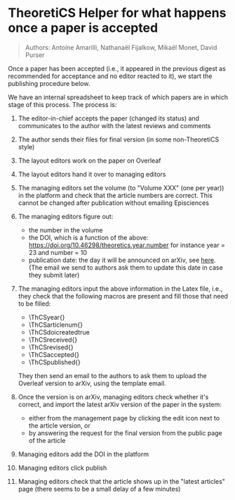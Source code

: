 # TheoretiCS Helper for what happens once a paper is accepted

> Authors: Antoine Amarilli, Nathanaël Fijalkow, Mikaël Monet, David Purser

Once a paper has been accepted (i.e., it appeared in the previous digest as
recommended for acceptance and no editor reacted to it), we start the
publishing procedure below.

We have an internal spreadsheet to keep track of which papers are in which
stage of this process. The process is:

1. The editor-in-chief accepts the paper (changed its status) and communicates
   to the author with the latest reviews and comments

2. The author sends their files for final version (in some non-TheoretiCS
   style)

3. The layout editors work on the paper on Overleaf

4. The layout editors hand it over to managing editors

6. The managing editors set the volume (to "Volume XXX" (one per year)) in the
   platform and check that the article numbers are correct. This cannot be
   changed after publication without emailing Episciences

6. The managing editors figure out:
    * the number in the volume
    * the DOI, which is a function of the above: 
      https://doi.org/10.46298/theoretics.year.number
      for instance year = 23 and number = 10
    * publication date: the day it will be announced on arXiv, see
      [here](https://info.arxiv.org/help/availability.html). (The email we send
      to authors ask them to update this date in case they submit later)

7. The managing editors input the above information in the Latex file, i.e.,
   they check that the following macros are present and fill those that need to
   be filled: 
    * \ThCSyear{}
    * \ThCSarticlenum{}
    * \ThCSdoicreatedtrue
    * \ThCSreceived{}
    * \ThCSrevised{}
    * \ThCSaccepted{}
    * \ThCSpublished{}

   They then send an email to the authors to ask them to upload the Overleaf
   version to arXiv, using the template email.

8. Once the version is on arXiv, managing editors check whether it's correct,
   and import the latest arXiv version of the paper in the system:
    * either from the management page by clicking the edit icon next to the
      article version, or 
    * by answering the request for the final version from the public page of
      the article

10. Managing editors add the DOI in the platform

11. Managing editors click publish

12. Managing editors check that the article shows up in the "latest articles"
    page (there seems to be a small delay of a few minutes)
